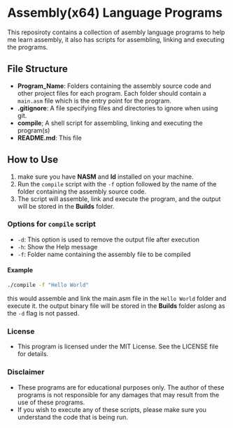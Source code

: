 # Assembly(x64) Language Programs

This reposiroty contains a collection of asembly language programs to help me learn assembly, it also has scripts for assembling, linking and executing the programs.

## File Structure

- **Program_Name**: Folders containing the assembly source code and other project files for each program. Each folder should contain a `main.asm` file which is the entry point for the program.
- **.gitignore**: A file specifying files and directories to ignore when using git.
- **compile**; A shell script for assembling, linking and executing the program(s)
- **README.md**: This file

## How to Use

1. make sure you have **NASM** and **ld** installed on your machine.
2. Run the `compile` script with the `-f` option followed by the name of the folder containing the assembly source code.
3. The script will assemble, link and execute the program, and the output will be stored in the **Builds** folder.

### Options for `compile` script

- `-d`: This option is used to remove the output file after execution
- `-h`: Show the Help message
- `-f`: Folder name containing the assembly file to be compiled

#### Example

```sh
./compile -f "Hello World"
```

this would assemble and link the main.asm file in the `Hello World` folder and execute it. the output binary file will be stored in the **Builds** folder aslong as the `-d` flag is not passed.

### License

- This program is licensed under the MIT License. See the LICENSE file for details.

### Disclaimer

- These programs are for educational purposes only. The author of these programs is not responsible for any damages that may result from the use of these programs.
- If you wish to execute any of these scripts, please make sure you understand the code that is being run.
